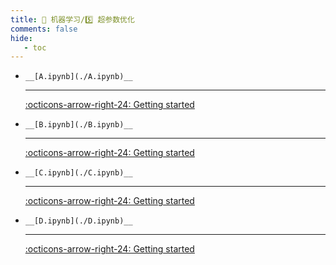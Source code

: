 ```yaml
---
title: 🎁 机器学习/5️⃣ 超参数优化
comments: false
hide:
   - toc
---
```


<div class="grid cards index-info" markdown>

-     __[A.ipynb](./A.ipynb)__

	---

	

	

	[:octicons-arrow-right-24: Getting started](./A.ipynb)

-     __[B.ipynb](./B.ipynb)__

	---

	

	

	[:octicons-arrow-right-24: Getting started](./B.ipynb)

-     __[C.ipynb](./C.ipynb)__

	---

	

	

	[:octicons-arrow-right-24: Getting started](./C.ipynb)

-     __[D.ipynb](./D.ipynb)__

	---

	

	

	[:octicons-arrow-right-24: Getting started](./D.ipynb)

</div>